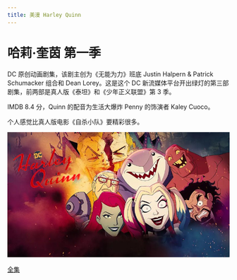 ```yaml
---
title: 美漫 Harley Quinn
---
```


# 哈莉·奎茵 第一季

DC 原创动画剧集，该剧主创为《无能为力》班底 Justin Halpern & Patrick Schumacker 组合和 Dean Lorey。这是这个 DC 新流媒体平台开出绿灯的第三部剧集，前两部是真人版《泰坦》和《少年正义联盟》第 3 季。

IMDB 8.4 分，Quinn 的配音为生活大爆炸 Penny 的饰演者 Kaley Cuoco。

个人感觉比真人版电影《自杀小队》要精彩很多。

![Harley Quinn](Harley_Quinn.jpg)

[全集](https://91mjw.com/video/2700.htm)
